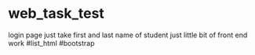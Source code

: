 # web_task_test
login page just take first and last name of student 
just little bit of front end work
#list_html
#bootstrap

